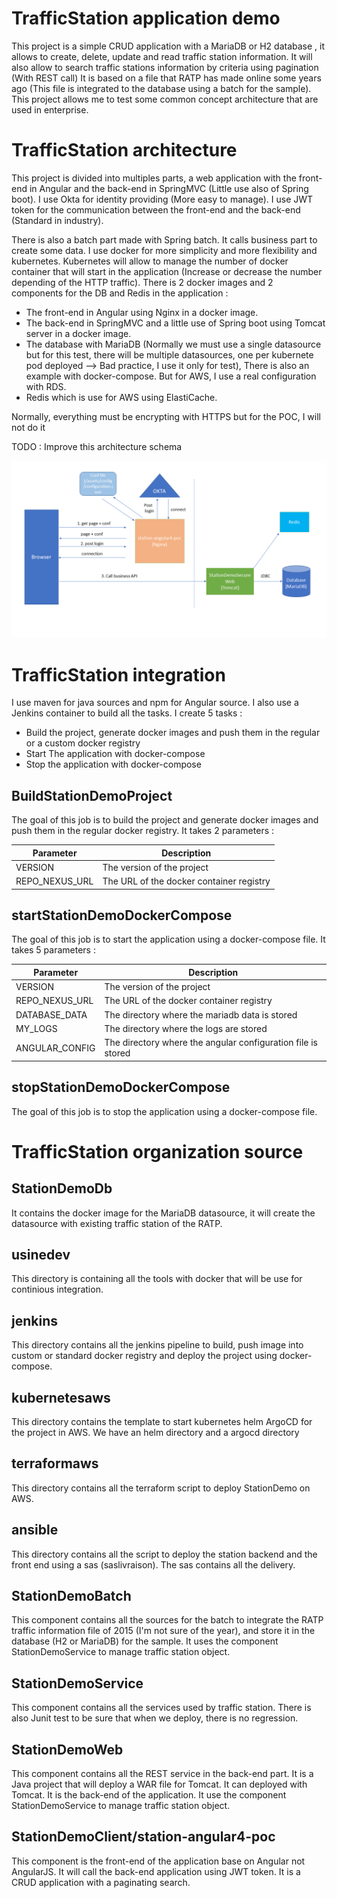 # TrafficStation application demo  

This project is a simple CRUD application with a MariaDB or H2 database , it allows to create, delete, update and read traffic station information.
It will also allow to search traffic stations information by criteria using pagination (With REST call)
It is based on a file that RATP has made online some years ago (This file is integrated to the database using a batch for the sample).
This project allows me to test some common concept architecture that are used in enterprise. 


# TrafficStation architecture

This project is divided into multiples parts, a web application with the front-end in Angular and the back-end in SpringMVC (Little use also of Spring boot).
I use Okta for identity providing (More easy to manage). I use JWT token for the communication between the front-end and the back-end (Standard in industry).

There is also a batch part made with Spring batch. It calls business part to create some data. 
I use docker for more simplicity and more flexibility and kubernetes. Kubernetes will allow 
to manage the number of docker container that will start in the application (Increase or decrease the number depending of the HTTP traffic).
There is 2 docker images and 2 components for the DB and Redis in the application :


   - The front-end in Angular using Nginx in a docker image.
   - The back-end in SpringMVC and a little use of Spring boot using Tomcat server in a docker image.
   - The database with MariaDB (Normally we must use a single datasource but for this test, there will be multiple datasources, one per kubernete pod deployed --> Bad practice, I use it only for test), There is also an example with docker-compose. But for AWS, I use a real configuration with RDS.
   - Redis which is use for AWS using ElastiCache.
       
Normally, everything must be encrypting with HTTPS but for the POC, I will not do it 

TODO : Improve this architecture schema

![picture](./schemaArchitectureGlobal.png)

# TrafficStation integration

I use maven for java sources and npm for Angular source. I also use a Jenkins container to build all the tasks.
I create 5 tasks : 

   - Build the project, generate docker images and push them in the regular or a custom docker registry
   - Start The application with docker-compose
   - Stop the application with docker-compose
   
## BuildStationDemoProject

The goal of this job is to build the project and generate docker images and push them in the regular docker registry. 
It takes 2 parameters : 

| Parameter  |  Description |
| ------------ | ------------ |
| VERSION |The version of the project  |
| REPO_NEXUS_URL | The URL of the docker container registry|

## startStationDemoDockerCompose

The goal of this job is to start the application using a docker-compose file. 
It takes 5 parameters : 

| Parameter  |  Description |
| ------------ | ------------ |
| VERSION |The version of the project  |
| REPO_NEXUS_URL | The URL of the docker container registry|
| DATABASE_DATA | The directory where the mariadb data is stored|
| MY_LOGS | The directory where the logs are stored|
| ANGULAR_CONFIG | The directory where the angular configuration file is stored|

## stopStationDemoDockerCompose

The goal of this job is to stop the application using a docker-compose file. 


# TrafficStation organization source


## StationDemoDb

It contains the docker image for the MariaDB datasource, it will create the datasource with existing traffic station of the RATP.

## usinedev

This directory is containing all the tools with docker that will be use for continious integration.

## jenkins

This directory contains all the jenkins pipeline to build, push image into custom or standard docker registry  and deploy the project using docker-compose.


## kubernetesaws

This directory contains the template to start kubernetes helm ArgoCD for the project in AWS. We have an helm directory and a argocd directory

## terraformaws

This directory contains all the terraform script to deploy StationDemo on AWS. 

## ansible

This directory contains all the script to deploy the station backend and the front end using a sas (saslivraison). The sas contains all the delivery.


## StationDemoBatch

This component contains all the sources for the batch to integrate the RATP traffic information file of 2015 (I'm not sure of the year), and store it in 
the database (H2 or MariaDB) for the sample. It uses the component StationDemoService to manage traffic station object.

## StationDemoService

This component contains all the services used by traffic station. There is also Junit test to be sure that when we deploy, there is no regression.

## StationDemoWeb

This component contains all the REST service in the back-end part. It is a Java project that will deploy a WAR file for Tomcat. It can deployed with Tomcat.
It is the back-end of the application. It use the component StationDemoService to manage traffic station object.

## StationDemoClient/station-angular4-poc

This component is the front-end of the application base on Angular not AngularJS. It will call the back-end application using JWT token.
It is a CRUD application with a paginating search.


 
